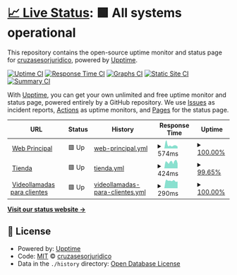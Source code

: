 # [📈 Live Status](https://estado.cruzasesorjuridico.com): <!--live status--> **🟩 All systems operational**

This repository contains the open-source uptime monitor and status page for [cruzasesorjuridico](https://estado.cruzasesorjuridico.com), powered by [Upptime](https://github.com/upptime/upptime).

[![Uptime CI](https://github.com/cruzasesorjuridico/estado/workflows/Uptime%20CI/badge.svg)](https://github.com/cruzasesorjuridico/estado/actions?query=workflow%3A%22Uptime+CI%22)
[![Response Time CI](https://github.com/cruzasesorjuridico/estado/workflows/Response%20Time%20CI/badge.svg)](https://github.com/cruzasesorjuridico/estado/actions?query=workflow%3A%22Response+Time+CI%22)
[![Graphs CI](https://github.com/cruzasesorjuridico/estado/workflows/Graphs%20CI/badge.svg)](https://github.com/cruzasesorjuridico/estado/actions?query=workflow%3A%22Graphs+CI%22)
[![Static Site CI](https://github.com/cruzasesorjuridico/estado/workflows/Static%20Site%20CI/badge.svg)](https://github.com/cruzasesorjuridico/estado/actions?query=workflow%3A%22Static+Site+CI%22)
[![Summary CI](https://github.com/cruzasesorjuridico/estado/workflows/Summary%20CI/badge.svg)](https://github.com/cruzasesorjuridico/estado/actions?query=workflow%3A%22Summary+CI%22)

With [Upptime](https://upptime.js.org), you can get your own unlimited and free uptime monitor and status page, powered entirely by a GitHub repository. We use [Issues](https://github.com/cruzasesorjuridico/estado/issues) as incident reports, [Actions](https://github.com/cruzasesorjuridico/estado/actions) as uptime monitors, and [Pages](https://estado.cruzasesorjuridico.com) for the status page.

<!--start: status pages-->
<!-- This summary is generated by Upptime (https://github.com/upptime/upptime) -->
<!-- Do not edit this manually, your changes will be overwritten -->
<!-- prettier-ignore -->
| URL | Status | History | Response Time | Uptime |
| --- | ------ | ------- | ------------- | ------ |
| <img alt="" src="https://favicons.githubusercontent.com/cruzasesorjuridico.com" height="13"> [Web Principal](https://cruzasesorjuridico.com) | 🟩 Up | [web-principal.yml](https://github.com/cruzasesorjuridico/estado/commits/HEAD/history/web-principal.yml) | <details><summary><img alt="Response time graph" src="./graphs/web-principal/response-time-week.png" height="20"> 574ms</summary><br><a href="https://estado.cruzasesorjuridico.com/history/web-principal"><img alt="Response time 493" src="https://img.shields.io/endpoint?url=https%3A%2F%2Fraw.githubusercontent.com%2Fcruzasesorjuridico%2Festado%2FHEAD%2Fapi%2Fweb-principal%2Fresponse-time.json"></a><br><a href="https://estado.cruzasesorjuridico.com/history/web-principal"><img alt="24-hour response time 322" src="https://img.shields.io/endpoint?url=https%3A%2F%2Fraw.githubusercontent.com%2Fcruzasesorjuridico%2Festado%2FHEAD%2Fapi%2Fweb-principal%2Fresponse-time-day.json"></a><br><a href="https://estado.cruzasesorjuridico.com/history/web-principal"><img alt="7-day response time 574" src="https://img.shields.io/endpoint?url=https%3A%2F%2Fraw.githubusercontent.com%2Fcruzasesorjuridico%2Festado%2FHEAD%2Fapi%2Fweb-principal%2Fresponse-time-week.json"></a><br><a href="https://estado.cruzasesorjuridico.com/history/web-principal"><img alt="30-day response time 493" src="https://img.shields.io/endpoint?url=https%3A%2F%2Fraw.githubusercontent.com%2Fcruzasesorjuridico%2Festado%2FHEAD%2Fapi%2Fweb-principal%2Fresponse-time-month.json"></a><br><a href="https://estado.cruzasesorjuridico.com/history/web-principal"><img alt="1-year response time 493" src="https://img.shields.io/endpoint?url=https%3A%2F%2Fraw.githubusercontent.com%2Fcruzasesorjuridico%2Festado%2FHEAD%2Fapi%2Fweb-principal%2Fresponse-time-year.json"></a></details> | <details><summary><a href="https://estado.cruzasesorjuridico.com/history/web-principal">100.00%</a></summary><a href="https://estado.cruzasesorjuridico.com/history/web-principal"><img alt="All-time uptime 100.00%" src="https://img.shields.io/endpoint?url=https%3A%2F%2Fraw.githubusercontent.com%2Fcruzasesorjuridico%2Festado%2FHEAD%2Fapi%2Fweb-principal%2Fuptime.json"></a><br><a href="https://estado.cruzasesorjuridico.com/history/web-principal"><img alt="24-hour uptime 100.00%" src="https://img.shields.io/endpoint?url=https%3A%2F%2Fraw.githubusercontent.com%2Fcruzasesorjuridico%2Festado%2FHEAD%2Fapi%2Fweb-principal%2Fuptime-day.json"></a><br><a href="https://estado.cruzasesorjuridico.com/history/web-principal"><img alt="7-day uptime 100.00%" src="https://img.shields.io/endpoint?url=https%3A%2F%2Fraw.githubusercontent.com%2Fcruzasesorjuridico%2Festado%2FHEAD%2Fapi%2Fweb-principal%2Fuptime-week.json"></a><br><a href="https://estado.cruzasesorjuridico.com/history/web-principal"><img alt="30-day uptime 100.00%" src="https://img.shields.io/endpoint?url=https%3A%2F%2Fraw.githubusercontent.com%2Fcruzasesorjuridico%2Festado%2FHEAD%2Fapi%2Fweb-principal%2Fuptime-month.json"></a><br><a href="https://estado.cruzasesorjuridico.com/history/web-principal"><img alt="1-year uptime 100.00%" src="https://img.shields.io/endpoint?url=https%3A%2F%2Fraw.githubusercontent.com%2Fcruzasesorjuridico%2Festado%2FHEAD%2Fapi%2Fweb-principal%2Fuptime-year.json"></a></details>
| <img alt="" src="https://favicons.githubusercontent.com/tienda.cruzasesorjuridico.com" height="13"> [Tienda](https://tienda.cruzasesorjuridico.com) | 🟩 Up | [tienda.yml](https://github.com/cruzasesorjuridico/estado/commits/HEAD/history/tienda.yml) | <details><summary><img alt="Response time graph" src="./graphs/tienda/response-time-week.png" height="20"> 424ms</summary><br><a href="https://estado.cruzasesorjuridico.com/history/tienda"><img alt="Response time 446" src="https://img.shields.io/endpoint?url=https%3A%2F%2Fraw.githubusercontent.com%2Fcruzasesorjuridico%2Festado%2FHEAD%2Fapi%2Ftienda%2Fresponse-time.json"></a><br><a href="https://estado.cruzasesorjuridico.com/history/tienda"><img alt="24-hour response time 325" src="https://img.shields.io/endpoint?url=https%3A%2F%2Fraw.githubusercontent.com%2Fcruzasesorjuridico%2Festado%2FHEAD%2Fapi%2Ftienda%2Fresponse-time-day.json"></a><br><a href="https://estado.cruzasesorjuridico.com/history/tienda"><img alt="7-day response time 424" src="https://img.shields.io/endpoint?url=https%3A%2F%2Fraw.githubusercontent.com%2Fcruzasesorjuridico%2Festado%2FHEAD%2Fapi%2Ftienda%2Fresponse-time-week.json"></a><br><a href="https://estado.cruzasesorjuridico.com/history/tienda"><img alt="30-day response time 446" src="https://img.shields.io/endpoint?url=https%3A%2F%2Fraw.githubusercontent.com%2Fcruzasesorjuridico%2Festado%2FHEAD%2Fapi%2Ftienda%2Fresponse-time-month.json"></a><br><a href="https://estado.cruzasesorjuridico.com/history/tienda"><img alt="1-year response time 446" src="https://img.shields.io/endpoint?url=https%3A%2F%2Fraw.githubusercontent.com%2Fcruzasesorjuridico%2Festado%2FHEAD%2Fapi%2Ftienda%2Fresponse-time-year.json"></a></details> | <details><summary><a href="https://estado.cruzasesorjuridico.com/history/tienda">99.65%</a></summary><a href="https://estado.cruzasesorjuridico.com/history/tienda"><img alt="All-time uptime 99.90%" src="https://img.shields.io/endpoint?url=https%3A%2F%2Fraw.githubusercontent.com%2Fcruzasesorjuridico%2Festado%2FHEAD%2Fapi%2Ftienda%2Fuptime.json"></a><br><a href="https://estado.cruzasesorjuridico.com/history/tienda"><img alt="24-hour uptime 100.00%" src="https://img.shields.io/endpoint?url=https%3A%2F%2Fraw.githubusercontent.com%2Fcruzasesorjuridico%2Festado%2FHEAD%2Fapi%2Ftienda%2Fuptime-day.json"></a><br><a href="https://estado.cruzasesorjuridico.com/history/tienda"><img alt="7-day uptime 99.65%" src="https://img.shields.io/endpoint?url=https%3A%2F%2Fraw.githubusercontent.com%2Fcruzasesorjuridico%2Festado%2FHEAD%2Fapi%2Ftienda%2Fuptime-week.json"></a><br><a href="https://estado.cruzasesorjuridico.com/history/tienda"><img alt="30-day uptime 99.90%" src="https://img.shields.io/endpoint?url=https%3A%2F%2Fraw.githubusercontent.com%2Fcruzasesorjuridico%2Festado%2FHEAD%2Fapi%2Ftienda%2Fuptime-month.json"></a><br><a href="https://estado.cruzasesorjuridico.com/history/tienda"><img alt="1-year uptime 99.90%" src="https://img.shields.io/endpoint?url=https%3A%2F%2Fraw.githubusercontent.com%2Fcruzasesorjuridico%2Festado%2FHEAD%2Fapi%2Ftienda%2Fuptime-year.json"></a></details>
| <img alt="" src="https://favicons.githubusercontent.com/clientes.cruzasesorjuridico.com" height="13"> [Videollamadas para clientes](https://clientes.cruzasesorjuridico.com) | 🟩 Up | [videollamadas-para-clientes.yml](https://github.com/cruzasesorjuridico/estado/commits/HEAD/history/videollamadas-para-clientes.yml) | <details><summary><img alt="Response time graph" src="./graphs/videollamadas-para-clientes/response-time-week.png" height="20"> 290ms</summary><br><a href="https://estado.cruzasesorjuridico.com/history/videollamadas-para-clientes"><img alt="Response time 277" src="https://img.shields.io/endpoint?url=https%3A%2F%2Fraw.githubusercontent.com%2Fcruzasesorjuridico%2Festado%2FHEAD%2Fapi%2Fvideollamadas-para-clientes%2Fresponse-time.json"></a><br><a href="https://estado.cruzasesorjuridico.com/history/videollamadas-para-clientes"><img alt="24-hour response time 262" src="https://img.shields.io/endpoint?url=https%3A%2F%2Fraw.githubusercontent.com%2Fcruzasesorjuridico%2Festado%2FHEAD%2Fapi%2Fvideollamadas-para-clientes%2Fresponse-time-day.json"></a><br><a href="https://estado.cruzasesorjuridico.com/history/videollamadas-para-clientes"><img alt="7-day response time 290" src="https://img.shields.io/endpoint?url=https%3A%2F%2Fraw.githubusercontent.com%2Fcruzasesorjuridico%2Festado%2FHEAD%2Fapi%2Fvideollamadas-para-clientes%2Fresponse-time-week.json"></a><br><a href="https://estado.cruzasesorjuridico.com/history/videollamadas-para-clientes"><img alt="30-day response time 277" src="https://img.shields.io/endpoint?url=https%3A%2F%2Fraw.githubusercontent.com%2Fcruzasesorjuridico%2Festado%2FHEAD%2Fapi%2Fvideollamadas-para-clientes%2Fresponse-time-month.json"></a><br><a href="https://estado.cruzasesorjuridico.com/history/videollamadas-para-clientes"><img alt="1-year response time 277" src="https://img.shields.io/endpoint?url=https%3A%2F%2Fraw.githubusercontent.com%2Fcruzasesorjuridico%2Festado%2FHEAD%2Fapi%2Fvideollamadas-para-clientes%2Fresponse-time-year.json"></a></details> | <details><summary><a href="https://estado.cruzasesorjuridico.com/history/videollamadas-para-clientes">100.00%</a></summary><a href="https://estado.cruzasesorjuridico.com/history/videollamadas-para-clientes"><img alt="All-time uptime 100.00%" src="https://img.shields.io/endpoint?url=https%3A%2F%2Fraw.githubusercontent.com%2Fcruzasesorjuridico%2Festado%2FHEAD%2Fapi%2Fvideollamadas-para-clientes%2Fuptime.json"></a><br><a href="https://estado.cruzasesorjuridico.com/history/videollamadas-para-clientes"><img alt="24-hour uptime 100.00%" src="https://img.shields.io/endpoint?url=https%3A%2F%2Fraw.githubusercontent.com%2Fcruzasesorjuridico%2Festado%2FHEAD%2Fapi%2Fvideollamadas-para-clientes%2Fuptime-day.json"></a><br><a href="https://estado.cruzasesorjuridico.com/history/videollamadas-para-clientes"><img alt="7-day uptime 100.00%" src="https://img.shields.io/endpoint?url=https%3A%2F%2Fraw.githubusercontent.com%2Fcruzasesorjuridico%2Festado%2FHEAD%2Fapi%2Fvideollamadas-para-clientes%2Fuptime-week.json"></a><br><a href="https://estado.cruzasesorjuridico.com/history/videollamadas-para-clientes"><img alt="30-day uptime 100.00%" src="https://img.shields.io/endpoint?url=https%3A%2F%2Fraw.githubusercontent.com%2Fcruzasesorjuridico%2Festado%2FHEAD%2Fapi%2Fvideollamadas-para-clientes%2Fuptime-month.json"></a><br><a href="https://estado.cruzasesorjuridico.com/history/videollamadas-para-clientes"><img alt="1-year uptime 100.00%" src="https://img.shields.io/endpoint?url=https%3A%2F%2Fraw.githubusercontent.com%2Fcruzasesorjuridico%2Festado%2FHEAD%2Fapi%2Fvideollamadas-para-clientes%2Fuptime-year.json"></a></details>

<!--end: status pages-->

[**Visit our status website →**](https://estado.cruzasesorjuridico.com)

## 📄 License

- Powered by: [Upptime](https://github.com/upptime/upptime)
- Code: [MIT](./LICENSE) © [cruzasesorjuridico](https://estado.cruzasesorjuridico.com)
- Data in the `./history` directory: [Open Database License](https://opendatacommons.org/licenses/odbl/1-0/)
